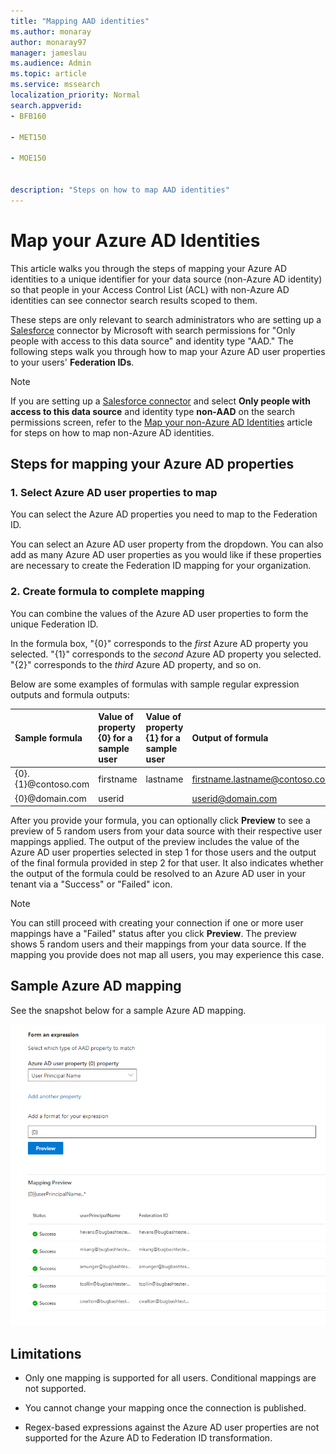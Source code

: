 ```yaml
---
title: "Mapping AAD identities" 
ms.author: monaray 
author: monaray97 
manager: jameslau 
ms.audience: Admin 
ms.topic: article 
ms.service: mssearch 
localization_priority: Normal 
search.appverid: 
- BFB160 

- MET150 

- MOE150 


description: "Steps on how to map AAD identities" 
--- 
```



# Map your Azure AD Identities  

This article walks you through the steps of mapping your Azure AD identities to a unique identifier for your data source (non-Azure AD identity) so that people in your Access Control List (ACL) with non-Azure AD identities can see connector search results scoped to them.

These steps are only relevant to search administrators who are setting up a [Salesforce](salesforce-connector.md) connector by Microsoft with search permissions for "Only people with access to this data source" and identity type "AAD." The following steps walk you through how to map your Azure AD user properties to your users' **Federation IDs**.

>[!NOTE]
>If you are setting up a [Salesforce connector](salesforce-connector.md) and select **Only people with access to this data source** and identity type **non-AAD** on the search permissions screen, refer to the [Map your non-Azure AD Identities](map-non-aad.md) article for steps on how to map non-Azure AD identities.  

## Steps for mapping your Azure AD properties

### 1. Select Azure AD user properties to map

You can select the Azure AD properties you need to map to the Federation ID.

You can select an Azure AD user property from the dropdown. You can also add as many Azure AD user properties as you would like if these properties are necessary to create the Federation ID mapping for your organization.

### 2. Create formula to complete mapping

You can combine the values of the Azure AD user properties to form the unique Federation ID.

In the formula box, "{0}" corresponds to the *first* Azure AD property you selected. "{1}" corresponds to the *second* Azure AD property you selected. "{2}" corresponds to the *third* Azure AD property, and so on.  

Below are some examples of formulas with sample regular expression outputs and formula outputs:

| Sample formula                  | Value of property {0} for a sample user                 | Value of property {1} for a sample user           | Output of formula                  |
| :------------------- | :------------------- |:---------------|:---------------|
| {0}.{1}@contoso.com  | firstname | lastname |firstname.lastname@contoso.com
| {0}@domain.com                 | userid                 |             |userid@domain.com

After you provide your formula, you can optionally click **Preview** to see a preview of 5 random users from your data source with their respective user mappings applied. The output of the preview includes the value of the Azure AD user properties selected in step 1 for those users and the output of the final formula provided in step 2 for that user. It also indicates whether the output of the formula could be resolved to an Azure AD user in your tenant via a "Success" or "Failed" icon.  

>[!NOTE]
>You can still proceed with creating your connection if one or more user mappings have a "Failed" status after you click **Preview**. The preview shows 5 random users and their mappings from your data source. If the mapping you provide does not map all users, you may experience this case.

## Sample Azure AD mapping

See the snapshot below for a sample Azure AD mapping.

![Sample snapshot of how to fill out the Azure AD mapping page.](media/aad-mapping.png)

## Limitations  

- Only one mapping is supported for all users. Conditional mappings are not supported.  

- You cannot change your mapping once the connection is published.  

- Regex-based expressions against the Azure AD user properties are not supported for the Azure AD to Federation ID transformation.